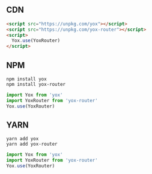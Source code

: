 ## CDN

```html
<script src="https://unpkg.com/yox"></script>
<script src="https://unpkg.com/yox-router"></script>
<script>
  Yox.use(YoxRouter)
</script>
```

## NPM

```shell
npm install yox
npm install yox-router
```

```js
import Yox from 'yox'
import YoxRouter from 'yox-router'
Yox.use(YoxRouter)
```

## YARN

```shell
yarn add yox
yarn add yox-router
```

```js
import Yox from 'yox'
import YoxRouter from 'yox-router'
Yox.use(YoxRouter)
```
